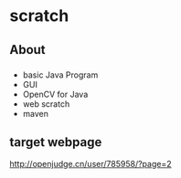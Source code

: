 # scratch


## About
### 
- basic Java Program
- GUI
- OpenCV for Java
- web scratch
- maven
## target webpage
http://openjudge.cn/user/785958/?page=2
